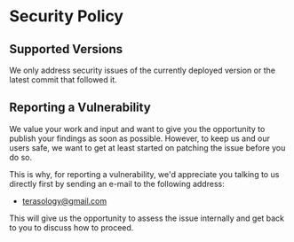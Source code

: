 # Security Policy

## Supported Versions

We only address security issues of the currently deployed version or the latest commit that followed it.

## Reporting a Vulnerability

We value your work and input and want to give you the opportunity to publish your findings as soon as possible.
However, to keep us and our users safe, we want to get at least started on patching the issue before you do so.

This is why, for reporting a vulnerability, we'd appreciate you talking to us directly first by sending an e-mail to the following address:

* terasology@gmail.com

This will give us the opportunity to assess the issue internally and get back to you to discuss how to proceed.
